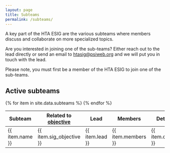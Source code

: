 ```yaml
---
layout: page
title: Subteams
permalink: /subteams/
---
```



A key part of the HTA ESIG are the various subteams where members discuss and collaborate on more specialized topics. 

Are you interested in joining one of the sub-teams? Either reach out to the lead directly or send an email to <a href="mailto:htasig@psiweb.org">htasig@psiweb.org</a> and we will put you in touch with the lead.

Please note, you must first be a member of the HTA ESIG to join one of the sub-teams.

## Active subteams
<table>
    <thead>
        <tr>
            <th>Subteam</th>
            <th>Related to <a href="/about">objective</a> </th>
            <th>Lead</th>
            <th>Members</th>
            <th>Details</th>
        </tr>
    </thead>
    <tbody>
        {% for item in site.data.subteams %}
        <tr>
            <td>{{ item.name }}</td>
            <td>{{ item.sig_objective }}</td>
            <td>{{ item.lead }}</td>
            <td>{{ item.members }}</td>
            <td>{{ item.details }}</td>
        </tr>
        {% endfor %}
    </tbody>
</table>

